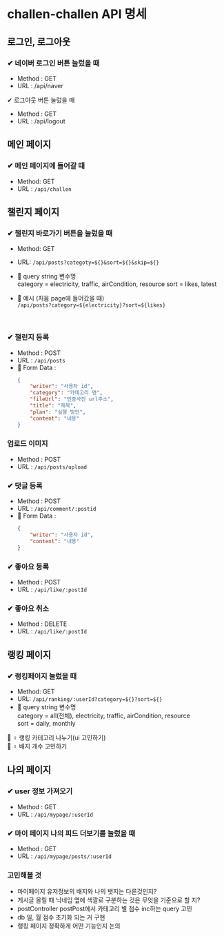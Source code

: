 # challen-challen API 명세

## 로그인, 로그아웃

### ✔ 네이버 로그인 버튼 눌렀을 때
-  Method : GET
-  URL : /api/naver

✔ 로그아웃 버튼 눌렀을 때
-  Method : GET
-  URL : /api/logout

## 메인 페이지
### ✔ 메인 페이지에 들어갈 때 
- Method: GET
- URL : `/api/challen`

## 챌린지 페이지
### ✔ 챌린지 바로가기 버튼을 눌렀을 때
- Method: GET
- URL: `/api/posts?categoty=${}&sort=${}&skip=${}`
- 📌 query string 변수명<br>
category = electricity, traffic, airCondition, resource
sort = likes, latest

- 📌 예시 (처음 page에 들어갔을 때)<br>
`/api/posts?category=${electricity}?sort=${likes}`
<br>

### ✔ 챌린지 등록
- Method : POST
- URL : `/api/posts`
- 📌 Form Data :
  ```json
  {
      "writer": "사용자 id",
      "category": "카테고리 명",
      "fileUrl": "인증사진 url주소",
      "title": "제목",
      "plan": "실행 방안",
      "content": "내용"
  }
  ```

### 업로드 이미지
- Method : POST
- URL : `/api/posts/upload`

### ✔ 댓글 등록
- Method : POST
- URL : `/api/comment/:postid`
- 📌 Form Data :
  ```json
  {
      "writer": "사용자 id",
      "content": "내용"
  }
  ```

### ✔ 좋아요 등록
- Method : POST
- URL : `/api/like/:postId`

### ✔ 좋아요 취소
- Method : DELETE
- URL : `/api/like/:postId`

## 랭킹 페이지

### ✔ 랭킹페이지 눌렀을 때
- Method: GET
- URL: `/api/ranking/:userId?category=${}?sort=${}`
- 📌 query string 변수명<br>
category = all(전체), electricity, traffic, airCondition, resource<br>
sort = daily, monthly

🤷 ♀️ 랭킹 카테고리 나누기(ui 고민하기)<br>
🤷 ♀️ 배지 개수 고민하기


## 나의 페이지
### ✔ user 정보 가져오기
- Method : GET
- URL : `/api/mypage/:userId`

### ✔ 마이 페이지 나의 피드 더보기를 눌렀을 때
- Method : GET
- URL : `/api/mypage/posts/:userId`



### 고민해볼 것
-  마이페이지 유저정보의 배지와 나의 뱃지는 다른것인지?
-  게시글 올릴 때 닉네임 옆에 색깔로 구분하는 것은 무엇을 기준으로 할 지?
-  postController postPost에서 카테고리 별 점수 inc하는 query 고민  
-  db 일, 월 점수 초기화 되는 거 구현
-  랭킹 페이지 정확하게 어떤 기능인지 논의